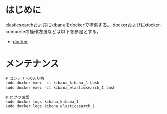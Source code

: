 
# はじめに
elasticsearchおよびにkibanaをdockerで構築する。
dockerおよびにdocker-composeの操作方法などは以下を参照とする。

- [docker](https://github.com/sasano8/docker)

# メンテナンス

```
# コンテナへの入り方
sudo docker exec -it kibana_kibana_1 bash
sudo docker exec -it kibana_elasticsearch_1 bash

# ログの確認
sudo docker logs kibana_kibana_1
sudo docker logs kibana_elasticsearch_1
```




